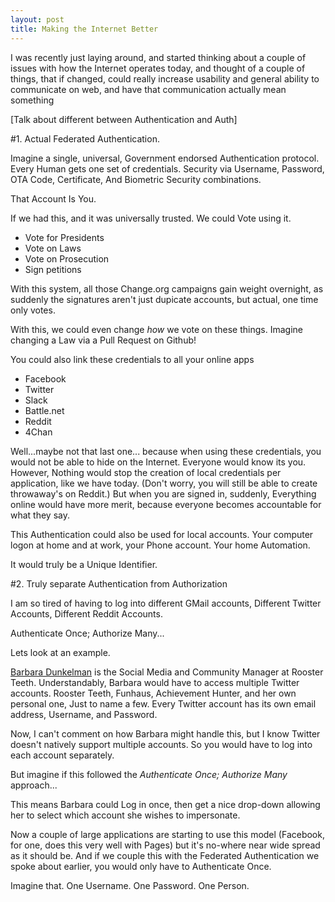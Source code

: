 ```yaml
---
layout: post
title: Making the Internet Better
---
```


I was recently just laying around, and started thinking about a couple of issues with how the Internet operates today, and thought of a couple of things, that if changed, could really increase usability and general ability to communicate on web, and have that communication actually mean something

[Talk about different between Authentication and Auth]

#1. Actual Federated Authentication.

Imagine a single, universal, Government endorsed Authentication protocol. Every Human gets one set of credentials. Security via Username, Password, OTA Code, Certificate, And Biometric Security combinations.

That Account Is You.

If we had this, and it was universally trusted. We could Vote using it.

- Vote for Presidents
- Vote on Laws
- Vote on Prosecution
- Sign petitions

With this system, all those Change.org campaigns gain weight overnight, as suddenly the signatures aren't just dupicate accounts, but actual, one time only votes.

With this, we could even change *how* we vote on these things. Imagine changing a Law via a Pull Request on Github!

You could also link these credentials to all your online apps

- Facebook
- Twitter
- Slack
- Battle.net
- Reddit
- 4Chan

Well...maybe not that last one... because when using these credentials, you would not be able to hide on the Internet. Everyone would know its you. 
However, Nothing would stop the creation of local credentials per application, like we have today. (Don't worry, you will still be able to create throwaway's on Reddit.)
But when you are signed in, suddenly, Everything online would have more merit, because everyone becomes accountable for what they say.

This Authentication could also be used for local accounts. Your computer logon at home and at work, your Phone account. Your home Automation.

It would truly be a Unique Identifier.


#2. Truly separate Authentication from Authorization

I am so tired of having to log into different GMail accounts, Different Twitter Accounts, Different Reddit Accounts.

Authenticate Once; Authorize Many...

Lets look at an example.

[Barbara Dunkelman](https://twitter.com/bdunkelman) is the Social Media and Community Manager at Rooster Teeth.
Understandably, Barbara would have to access multiple Twitter accounts. Rooster Teeth, Funhaus, Achievement Hunter, and her own personal one, Just to name a few. Every Twitter account has its own email address, Username, and Password. 

Now, I can't comment on how Barbara might handle this, but I know Twitter doesn't natively support multiple accounts. So you would have to log into each account separately.

But imagine if this followed the *Authenticate Once; Authorize Many* approach...

This means Barbara could Log in once, then get a nice drop-down allowing her to select which account she wishes to impersonate.



Now a couple of large applications are starting to use this model (Facebook, for one, does this very well with Pages) but it's no-where near wide spread as it should be.
And if we couple this with the Federated Authentication we spoke about earlier, you would only have to Authenticate Once. 

Imagine that. One Username. One Password. One Person.